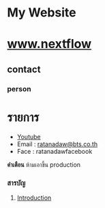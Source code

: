 # My Website
# www.nextflow
## contact
### person
# รายการ
- [Youtube](https://youtube.com)
- Email : ratanadaw@bts.co.th
- Face : ratanadawfacebook

**คำเตือน** ห้ามเอาขึ้น production
### สารบัญ
1. [Introduction](PAGE1.md)